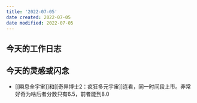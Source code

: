 ```yaml
---
title: '2022-07-05'
date created: 2022-07-05
date modified: 2022-07-05
---
```


## 今天的工作日志

## 今天的灵感或闪念
- [[瞬息全宇宙]]和[[奇异博士2：疯狂多元宇宙]]连看，同一时间段上市。非常好奇为啥后者分数只有6.5，前者能到8.0